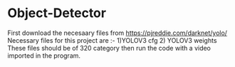 # Object-Detector
First download the necesaary files from https://pjreddie.com/darknet/yolo/
Necessary files for this project are :-  1)YOLOV3 cfg        2) YOLOV3 weights  
These files should be of 320 category
then run the code with a video imported in the program.
